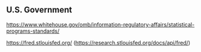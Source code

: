 ## U.S. Government 

https://www.whitehouse.gov/omb/information-regulatory-affairs/statistical-programs-standards/

https://fred.stlouisfed.org/ (https://research.stlouisfed.org/docs/api/fred/)
